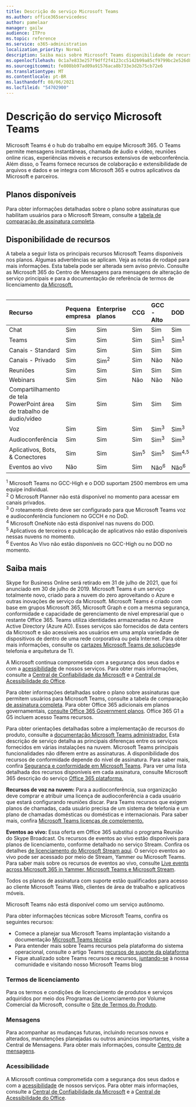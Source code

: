```yaml
---
title: Descrição do serviço Microsoft Teams
ms.author: office365servicedesc
author: pamelaar
manager: gailw
audience: ITPro
ms.topic: reference
ms.service: o365-administration
localization_priority: Normal
description: Saiba mais sobre Microsoft Teams disponibilidade de recursos e serviços em Microsoft 365 e Office 365 planos.
ms.openlocfilehash: 0c1a7e833e257f9dff2f4123cc5142b99a85cf9799bc2e526d8d6e4d9e90f8ed
ms.sourcegitcommit: fe808bb97ad09a91576aca8b733e3d2b75cb72e6
ms.translationtype: MT
ms.contentlocale: pt-BR
ms.lasthandoff: 08/06/2021
ms.locfileid: "54702900"
---
```

# <a name="microsoft-teams-service-description"></a>Descrição do serviço Microsoft Teams

Microsoft Teams é o hub do trabalho em equipe Microsoft 365. O Teams permite mensagens instantâneas, chamada de áudio e vídeo, reuniões online ricas, experiências móveis e recursos extensivos de webconferência. Além disso, o Teams fornece recursos de colaboração e extensibilidade de arquivos e dados e se integra com Microsoft 365 e outros aplicativos da Microsoft e parceiros.

## <a name="available-plans"></a>Planos disponíveis

Para obter informações detalhadas sobre o plano sobre assinaturas que habilitam usuários para o Microsoft Stream, consulte a [tabela de comparação de assinatura completa](https://go.microsoft.com/fwlink/?linkid=2139145).

## <a name="feature-availability"></a>Disponibilidade de recursos

A tabela a seguir lista os principais recursos Microsoft Teams disponíveis nos planos. Algumas advertências se aplicam. Veja as notas de rodapé para mais informações. Esta tabela pode ser alterada sem aviso prévio. Consulte as Microsoft 365 do Centro de Mensagens para mensagens de alteração de serviço principais e para a documentação de referência de termos de licenciamento [da Microsoft.](https://www.microsoft.com/licensing/product-licensing/products)<br><br>

| Recurso | Pequena empresa | Enterprise planos | CCG | GCC - Alto | DOD | Educação |
|:-----|:-----|:-----|:-----|:-----|:-----|:-----|
|Chat |Sim |Sim |Sim |Sim |Sim |Sim |
|Teams |Sim|Sim|Sim|Sim<sup>1</sup> |Sim<sup>1</sup> |Sim |
|Canais - Standard |Sim |Sim |Sim |Sim |Sim |Sim |
|Canais - Privado |Sim |Sim<sup>2</sup> |Sim|Não |Não|Sim |
|Reuniões |Sim |Sim |Sim |Sim |Sim |Sim |
|Webinars |Sim |Sim |Não |Não |Não |Sim |
|Compartilhamento de tela PowerPoint área de trabalho de áudio/vídeo|Sim |Sim |Sim |Sim |Sim |Sim |
|Voz |Sim |Sim |Sim |Sim<sup>3</sup> |Sim<sup>3</sup> |Sim |
|Audioconferência |Sim |Sim |Sim |Sim<sup>3</sup> |Sim<sup>3</sup> |Sim |
|Aplicativos, Bots, & Conectores |Sim |Sim |Sim<sup>5</sup> |Sim<sup>5</sup> |Sim<sup>4,5</sup> |Sim |
|Eventos ao vivo |Não |Sim |Sim |Não<sup>6</sup> |Não<sup>6</sup> |Sim |

<sup>1</sup> Microsoft Teams no GCC-High e o DOD suportam 2500 membros em uma equipe individual.<br/>
<sup>2</sup> O Microsoft Planner não está disponível no momento para acessar em canais privados.<br/>
<sup>3</sup> O roteamento direto deve ser configurado para que Microsoft Teams voz e audioconferência funcionem no GCCH e no DoD.<br/>
<sup>4</sup> Microsoft OneNote não está disponível nas nuvens do DOD.<br/>
<sup>5</sup> Aplicativos de terceiros e publicação de aplicativos não estão disponíveis nessas nuvens no momento.<br/>
<sup>6</sup> Eventos Ao Vivo não estão disponíveis no GCC-High ou no DOD no momento.<br/>

## <a name="learn-more"></a>Saiba mais

Skype for Business Online será retirado em 31 de julho de [](https://techcommunity.microsoft.com/t5/Microsoft-Teams-Blog/Skype-for-Business-Online-to-Be-Retired-in-2021/ba-p/777833) 2021, que foi anunciado em 30 de julho de 2019. Microsoft Teams é um serviço totalmente novo, criado para a nuvem do zero aproveitando o Azure e outras inovações de serviço da Microsoft. Microsoft Teams é criado com base em grupos Microsoft 365, Microsoft Graph e com a mesma segurança, conformidade e capacidade de gerenciamento de nível empresarial que o restante Office 365. Teams utiliza identidades armazenadas no Azure Active Directory (Azure AD). Esses serviços são fornecidos de data centers da Microsoft e são acessíveis aos usuários em uma ampla variedade de dispositivos de dentro de uma rede corporativa ou pela Internet. Para obter mais informações, consulte os [cartazes Microsoft Teams de soluções](/microsoftteams/teams-architecture-solutions-posters)de telefonia e arquitetura de TI.

A Microsoft continua comprometida com a segurança dos seus dados e com a [acessibilidade](https://www.microsoft.com/trust-center/compliance/accessibility) de nossos serviços. Para obter mais informações, consulte a [Central de Confiabilidade da Microsoft](https://www.microsoft.com/trust-center) e a [Central de Acessibilidade do Office](https://support.office.com/article/Office-Accessibility-Center-Resources-for-people-with-disabilities-ecab0fcf-d143-4fe8-a2ff-6cd596bddc6d).

Para obter informações detalhadas sobre o plano sobre assinaturas que permitem usuários para Microsoft Teams, consulte a tabela de comparação [de assinatura completa](https://go.microsoft.com/fwlink/?linkid=2139145). Para obter Office 365 adicionais em planos governamentais, [consulte Office 365 Government planos](https://www.microsoft.com/microsoft-365/government/compare-office-365-government-plans). Office 365 G1 a G5 incluem acesso Teams recursos.

Para obter orientações detalhadas sobre a implementação de recursos do produto, consulte a [documentação Microsoft Teams administrador.](/MicrosoftTeams) Esta descrição de serviço detalha as principais diferenças entre os serviços fornecidos em várias instalações na nuvem. Microsoft Teams principais funcionalidades não diferem entre as assinaturas. A disponibilidade dos recursos de conformidade depende do nível de assinatura. Para saber mais, confira [Segurança e conformidade em Microsoft Teams](/microsoftteams/security-compliance-overview). Para ver uma lista detalhada dos recursos disponíveis em cada assinatura, consulte Microsoft 365 descrição do serviço [Office 365 plataforma.](/office365/servicedescriptions/office-365-platform-service-description/office-365-platform-service-description)

**Recursos de voz na nuvem:** Para a audioconferência, sua organização deve comprar e atribuir uma licença de audioconferência a cada usuário que estará configurando reuniões discar. Para Teams recursos que exigem planos de chamadas, cada usuário precisa de um sistema de telefonia e um plano de chamadas domésticas ou domésticas e internacionais. Para saber mais, confira [Microsoft Teams licenças de complemento.](/microsoftteams/teams-add-on-licensing/microsoft-teams-add-on-licensing)

**Eventos ao vivo:** Essa oferta em Office 365 substitui o programa Reunião do Skype Broadcast. Os recursos de eventos ao vivo estão disponíveis para planos de licenciamento, conforme detalhado no serviço Stream. Confira os detalhes [de licenciamento do Microsoft Stream aqui](/stream/license-overview). O serviço eventos ao vivo pode ser acessado por meio de Stream, Yammer ou Microsoft Teams. Para saber mais sobre os recursos de eventos ao vivo, consulte [Live events across Microsoft 365 in Yammer, Microsoft Teams e Microsoft Stream](/stream/live-event-m365).

Todos os planos de assinatura com suporte estão qualificados para acesso ao cliente Microsoft Teams Web, clientes de área de trabalho e aplicativos móveis.

Microsoft Teams não está disponível como um serviço autônomo.

Para obter informações técnicas sobre Microsoft Teams, confira os seguintes recursos:

- Comece a planejar sua Microsoft Teams implantação visitando a documentação [Microsoft Teams técnica](https://aka.ms/SuccessWithTeams)
- Para entender mais sobre Teams recursos pela plataforma do sistema operacional, consulte o artigo Teams [recursos de suporte da plataforma](https://aka.ms/teamsfeaturesbyplatform)
- Fique atualizado sobre Teams recursos e recursos, [juntando-se](https://aka.ms/TeamsBlog) à nossa comunidade e visitando nosso Microsoft Teams blog

### <a name="licensing-terms"></a>Termos de licenciamento

Para os termos e condições de licenciamento de produtos e serviços adquiridos por meio dos Programas de Licenciamento por Volume Comercial da Microsoft, consulte o [Site de Termos do Produto](https://www.microsoft.com/licensing/terms/).

### <a name="messaging"></a>Mensagens

Para acompanhar as mudanças futuras, incluindo recursos novos e alterados, manutenções planejadas ou outros anúncios importantes, visite a Central de Mensagens. Para obter mais informações, consulte [Centro de mensagens](/microsoft-365/admin/manage/message-center).

### <a name="accessibility"></a>Acessibilidade

A Microsoft continua comprometida com a segurança dos seus dados e com a [acessibilidade](https://www.microsoft.com/trust-center/compliance/accessibility) de nossos serviços. Para obter mais informações, consulte a [Central de Confiabilidade da Microsoft](https://www.microsoft.com/trust-center) e a [Central de Acessibilidade do Office](https://support.office.com/article/ecab0fcf-d143-4fe8-a2ff-6cd596bddc6d).
